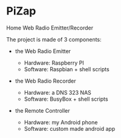 # PiZap
Home Web Radio Emitter/Recorder

The project is made of 3 components:

- the Web Radio Emitter
  * Hardware: Raspberry PI
  * Software: Raspbian + shell scripts
  
  
- the Web Radio Recorder
  * Hardware: a DNS 323 NAS
  * Software: BusyBox + shell scripts
  
  
- the Remote Controller
  * Hardware: my Android phone
  * Software: custom made android app
  
